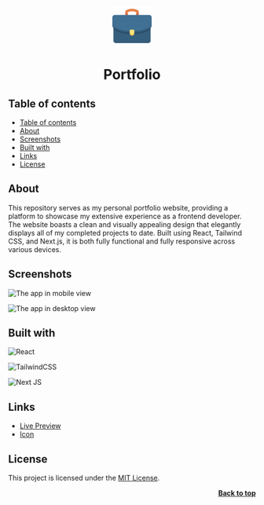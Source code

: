 <a name="readme-top"></a>

<div align="center">
  <a href="https://github.com/seesmof/">
    <img src="./public/logo.png" alt="Logo" height="80">
  </a>

<h1 align="center">Portfolio</h1>
</div>

## Table of contents

- [Table of contents](#table-of-contents)
- [About](#about)
- [Screenshots](#screenshots)
- [Built with](#built-with)
- [Links](#links)
- [License](#license)

## About

This repository serves as my personal portfolio website, providing a platform to showcase my extensive experience as a frontend developer. The website boasts a clean and visually appealing design that elegantly displays all of my completed projects to date. Built using React, Tailwind CSS, and Next.js, it is both fully functional and fully responsive across various devices.

## Screenshots

![The app in mobile view](./public/mobile.png)

![The app in desktop view](./public/desktop.png)

## Built with

![React](https://img.shields.io/badge/react-%2320232a.svg?style=for-the-badge&logo=react&logoColor=%2361DAFB)

![TailwindCSS](https://img.shields.io/badge/tailwindcss-%2338B2AC.svg?style=for-the-badge&logo=tailwind-css&logoColor=white)

![Next JS](https://img.shields.io/badge/Next-black?style=for-the-badge&logo=next.js&logoColor=white)

## Links

- [Live Preview](https://seesmof.github.io/portfolio/)
- [Icon](https://www.flaticon.com/free-icons/work)

## License

This project is licensed under the [MIT License](./LICENSE).

<p align="right"><a href="#readme-top"><strong>Back to top</strong></a></p>
